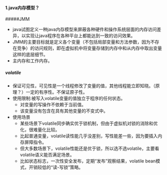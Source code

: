 #### 1.java内存模型？

#####JMM

- java试图定义一种java内存模型来屏蔽各种硬件和操作系统层面的内存访问差异，以实现让java程序在各种平台上都能达到一致的访问效果。
- JMM的主要目标就是定义各个变量（不包括局部变量和方法参数，因为不存在竞争）的访问规则，即在虚拟机中将变量存储到内存中和从内存中取出变量这样的底层细节。
- 主内存和工作内存。

##### volatile

- 保证可见性，可见性是一个线程修改了变量的值，其他线程能立即知晓。（原理？）一定的有序性。不保证原子性。
- 使用限制:被写入volatile变量的值独立于程序的任何状态。
  - 对变量的写操作不依赖于当前值。
  - 该变量没有包含在具有其他变量的不变式中。
- 使用场景
  - 某些场景下volatile同步确实优于锁机制，但由于虚拟机对锁的消除和优化，很难量化比较。
  - 比起普通变量，volatile读性能几乎没差别，写性能差一些，因为要插入内存屏障指令。
  - 但大多数场景下，volatile性能还是优于锁，所以选不选volatile，主要看volatile语义能否满足场景。
  - 比如状态标志，一次性安全发布，定期“发布”观察结果，volatile bean模式，开销较低的“读-写锁”策略。

